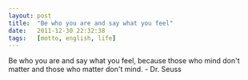 ```yaml
---
layout: post
title:  "Be who you are and say what you feel"
date:   2011-12-30 22:32:38
tags:   [motto, english, life]
---
```



Be who you are and say what you feel, because those who mind don't matter and those who matter don't mind. - Dr. Seuss
